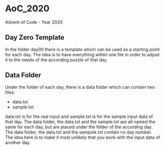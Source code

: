 # AoC_2020
Advent of Code - Year 2020

## Day Zero Template
In the folder day00 there is a template which can be used as a starting point for each day.
The idea is to have everything wihtin one file in order to adjust it to the needs of the according puzzle of that day.

## Data Folder
Under the folder of each day, there is a data folder which can contain two files:
- data.txt
- sample.txt

data.txt is for the real input and sample.txt is for the sample input data of that day.
The data folder, the data.txt and the sample.txt are all named the same for each day, but are placed under the folder of the according day.
The data folder, the data.txt and the sampole.txt contain no day number. The idea here is to make it most unlikely that you work with the input data of another day.
